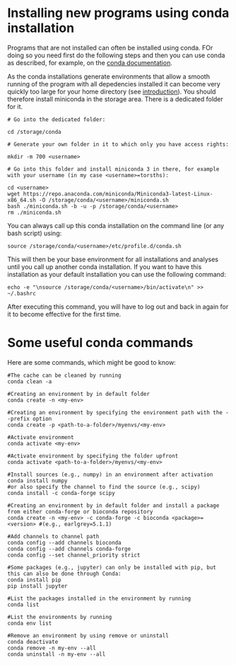 # Installing new programs using conda installation
Programs that are not installed can often be installed using conda. FOr doing so you need first do the following steps and then you can use conda as described, for example, on the [conda documentation](https://docs.conda.io/en/latest/).

As the conda installations generate environments that allow a smooth running of the program with all depedencies installed it can become very quickly too large for your home directory (see [introduction](Introduction.md)). You should therefore install miniconda in the storage area. There is a dedicated folder for it.

```
# Go into the dedicated folder:

cd /storage/conda 

# Generate your own folder in it to which only you have access rights:

mkdir -m 700 <username> 

# Go into this folder and install miniconda 3 in there, for example with your username (in my case <username>=torsths):

cd <username>
wget https://repo.anaconda.com/miniconda/Miniconda3-latest-Linux-x86_64.sh -O /storage/conda/<username>/miniconda.sh
bash ./miniconda.sh -b -u -p /storage/conda/<username>
rm ./miniconda.sh 
```

You can always call up this conda installation on the command line (or any bash script) using:

```
source /storage/conda/<username>/etc/profile.d/conda.sh
```
This will then be your base environment for all installations and analyses until you call up another conda installation.
If you want to have this installation as your default installation you can use the following command:

```
echo -e "\nsource /storage/conda/<username>/bin/activate\n" >> ~/.bashrc
```
After executing this command, you will have to log out and back in again for it to become effective for the first time.

# Some useful conda commands
Here are some commands, which might be good to know:

```
#The cache can be cleaned by running
conda clean -a

#Creating an environment by in default folder
conda create -n <my-env>

#Creating an environment by specifying the environment path with the --prefix option
conda create -p <path-to-a-folder>/myenvs/<my-env>

#Activate environment
conda activate <my-env>

#Activate environment by specifying the folder upfront
conda activate <path-to-a-folder>/myenvs/<my-env>

#Install sources (e.g., numpy) in an environment after activation
conda install numpy
#or also specify the channel to find the source (e.g., scipy)
conda install -c conda-forge scipy

#Creating an environment by in default folder and install a package from either conda-forge or bioconda repository
conda create -n <my-env> -c conda-forge -c bioconda <package>=<version> #(e.g., earlgrey=5.1.1)

#Add channels to channel path
conda config --add channels bioconda
conda config --add channels conda-forge
conda config --set channel_priority strict

#Some packages (e.g., jupyter) can only be installed with pip, but this can also be done through Conda:
conda install pip 
pip install jupyter

#List the packages installed in the environment by running
conda list

#List the environments by running
conda env list

#Remove an environment by using remove or uninstall
conda deactivate
conda remove -n my-env --all
conda uninstall -n my-env --all
```

